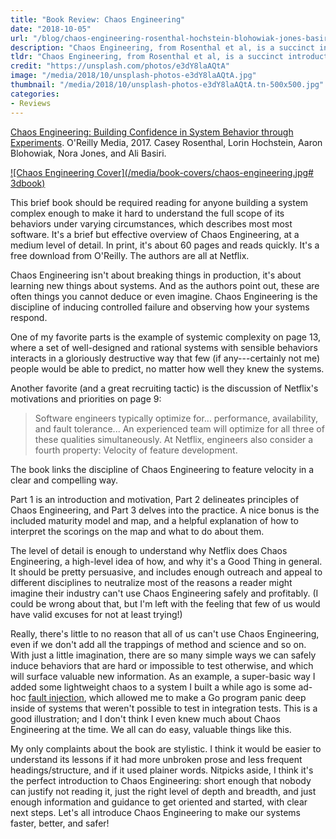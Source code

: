 ```yaml
---
title: "Book Review: Chaos Engineering"
date: "2018-10-05"
url: "/blog/chaos-engineering-rosenthal-hochstein-blohowiak-jones-basiri"
description: "Chaos Engineering, from Rosenthal et al, is a succinct introduction to the what, why, and how of Chaos Engineering, with a bias towards how Netflix uses it."
tldr: "Chaos Engineering, from Rosenthal et al, is a succinct introduction to the what, why, and how of Chaos Engineering, with a bias towards how Netflix uses it. The book advocates for Chaos Engineering as an essential way to surface new information about complex systems, which otherwise defy attempts to reason about their workings."
credit: "https://unsplash.com/photos/e3dY8laAQtA"
image: "/media/2018/10/unsplash-photos-e3dY8laAQtA.jpg"
thumbnail: "/media/2018/10/unsplash-photos-e3dY8laAQtA.tn-500x500.jpg"
categories:
- Reviews
---
```

[Chaos Engineering: Building Confidence in System Behavior through Experiments](https://www.oreilly.com/webops-perf/free/chaos-engineering.csp). O'Reilly Media, 2017. Casey Rosenthal, Lorin Hochstein, Aaron Blohowiak, Nora Jones, and Ali Basiri.
<!--more-->

[![Chaos Engineering Cover](/media/book-covers/chaos-engineering.jpg# 3dbook)](https://www.oreilly.com/webops-perf/free/chaos-engineering.csp)

This brief book should be required reading for anyone building a system complex enough to make it hard to understand the full scope of its behaviors under varying circumstances, which describes most most software. It's a brief but effective overview of Chaos Engineering, at a medium level of detail. In print, it's about 60 pages and reads quickly. It's a free download from O'Reilly. The authors are all at Netflix.

Chaos Engineering isn't about breaking things in production, it's about learning new things about systems. And as the authors point out, these are often things you cannot deduce or even imagine. Chaos Engineering is the discipline of inducing controlled failure and observing how your systems respond.

One of my favorite parts is the example of systemic complexity on page 13, where a set of well-designed and rational systems with sensible behaviors interacts in a gloriously destructive way that few (if any---certainly not me) people would be able to predict, no matter how well they knew the systems.

Another favorite (and a great recruiting tactic) is the discussion of Netflix's motivations and priorities on page 9:

> Software engineers typically optimize for... performance, availability, and fault tolerance... An experienced team will optimize for all three of these qualities simultaneously. At Netflix, engineers also consider a fourth property: Velocity of feature development.

The book links the discipline of Chaos Engineering to feature velocity in a clear and compelling way.

Part 1 is an introduction and motivation, Part 2 delineates principles of Chaos Engineering, and Part 3 delves into the practice. A nice bonus is the included maturity model and map, and a helpful explanation of how to interpret the scorings on the map and what to do about them.

The level of detail is enough to understand why Netflix does Chaos Engineering, a high-level idea of how, and why it's a Good Thing in general. It should be pretty persuasive, and includes enough outreach and appeal to different disciplines to neutralize most of the reasons a reader might imagine their industry can't use Chaos Engineering safely and profitably. (I could be wrong about that, but I'm left with the feeling that few of us would have valid excuses for not at least trying!)

Really, there's little to no reason that all of us can't use Chaos Engineering, even if we don't add all the trappings of method and science and so on. With just a little imagination, there are so many simple ways we can safely induce behaviors that are hard or impossible to test otherwise, and which will surface valuable new information. As an example, a super-basic way I added some lightweight chaos to a system I built a while ago is some ad-hoc [fault injection](blog/2013/03/14/crash-injection-for-writing-resilient-software/), which allowed me to make a Go program panic deep inside of systems that weren't possible to test in integration tests. This is a good illustration; and I don't think I even knew much about Chaos Engineering at the time. We all can do easy, valuable things like this.

My only complaints about the book are stylistic. I think it would be easier to understand its lessons if it had more unbroken prose and less frequent headings/structure, and if it used plainer words. Nitpicks aside, I think it's the perfect introduction to Chaos Engineering: short enough that nobody can justify not reading it, just the right level of depth and breadth, and just enough information and guidance to get oriented and started, with clear next steps. Let's all introduce Chaos Engineering to make our systems faster, better, and safer!

